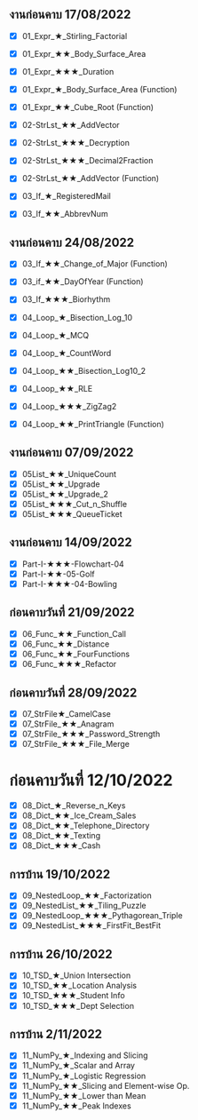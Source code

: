 ## งานก่อนคาบ 17/08/2022

- [x] 01\_Expr\_★\_Stirling\_Factorial
- [x] 01\_Expr\_★★\_Body\_Surface\_Area
- [x] 01\_Expr\_★★★\_Duration
- [x] 01\_Expr\_★\_Body\_Surface\_Area (Function)
- [x] 01\_Expr\_★★\_Cube\_Root (Function)

- [x] 02-StrLst\_★★\_AddVector
- [x] 02-StrLst\_★★★\_Decryption
- [x] 02-StrLst\_★★★\_Decimal2Fraction
- [x] 02-StrLst\_★★\_AddVector (Function)

- [x] 03\_If\_★\_RegisteredMail
- [x] 03\_If\_★★\_AbbrevNum

## งานก่อนคาบ 24/08/2022

- [x] 03\_If\_★★\_Change\_of\_Major (Function)
- [x] 03\_if\_★★\_DayOfYear (Function)
- [x] 03\_If\_★★★\_Biorhythm

- [x] 04\_Loop\_★\_Bisection\_Log\_10
- [x] 04\_Loop\_★\_MCQ
- [x] 04\_Loop\_★\_CountWord
- [x] 04\_Loop\_★★\_Bisection\_Log10\_2
- [x] 04\_Loop\_★★\_RLE
- [x] 04\_Loop\_★★★\_ZigZag2
- [x] 04\_Loop\_★★\_PrintTriangle (Function)

## งานก่อนคาบ 07/09/2022

- [x] 05List\_★★\_UniqueCount
- [x] 05List\_★★\_Upgrade
- [x] 05List\_★★\_Upgrade\_2
- [x] 05List\_★★★\_Cut\_n\_Shuffle
- [x] 05List\_★★★\_QueueTicket

## งานก่อนคาบ 14/09/2022

- [x] Part-I-★★★-Flowchart-04
- [x] Part-I-★★-05-Golf
- [x] Part-I-★★★-04-Bowling

## ก่อนคาบวันที่ 21/09/2022

- [x] 06\_Func\_★★\_Function\_Call
- [x] 06\_Func\_★★\_Distance
- [x] 06\_Func\_★★\_FourFunctions
- [x] 06\_Func\_★★★\_Refactor

## ก่อนคาบวันที่ 28/09/2022

- [x] 07\_StrFile★\_CamelCase
- [x] 07\_StrFile\_★★\_Anagram
- [x] 07\_StrFile\_★★★\_Password\_Strength
- [x] 07\_StrFile\_★★★\_File\_Merge

# ก่อนคาบวันที่ 12/10/2022

- [x] 08\_Dict\_★\_Reverse\_n\_Keys
- [x] 08\_Dict\_★★\_Ice\_Cream\_Sales
- [x] 08\_Dict\_★★\_Telephone\_Directory
- [x] 08\_Dict\_★★\_Texting
- [x] 08\_Dict\_★★★\_Cash

## การบ้าน 19/10/2022
- [x] 09\_NestedLoop\_★★\_Factorization
- [x] 09\_NestedList\_★★\_Tiling_Puzzle
- [x] 09\_NestedLoop\_★★★\_Pythagorean_Triple
- [x] 09\_NestedList\_★★★\_FirstFit_BestFit

## การบ้าน 26/10/2022
- [x] 10\_TSD\_★\_Union Intersection
- [x] 10\_TSD\_★★_Location Analysis
- [x] 10\_TSD\_★★★_Student Info
- [x] 10\_TSD\_★★★_Dept Selection

## การบ้าน 2/11/2022
- [x] 11\_NumPy\_★\_Indexing and Slicing
- [x] 11\_NumPy\_★\_Scalar and Array
- [x] 11\_NumPy\_★\_Logistic Regression
- [x] 11\_NumPy\_★★\_Slicing and Element-wise Op.
- [x] 11\_NumPy\_★★\_Lower than Mean
- [x] 11\_NumPy\_★★\_Peak Indexes
